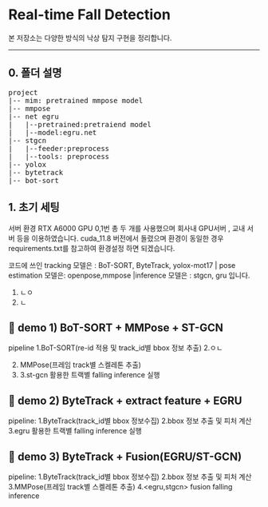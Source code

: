 # Real-time Fall Detection

본 저장소는 다양한 방식의 낙상 탐지 구현을 정리합니다.

------------------------------------------
## 0. 폴더 설명
<pre>
project
|-- mim: pretrained mmpose model
|-- mmpose
|-- net egru
|   |--pretrained:pretraiend model
|   |--model:egru.net
|-- stgcn
|   |--feeder:preprocess
|   |--tools: preprocess 
|-- yolox
|-- bytetrack
|-- bot-sort
</pre>

## 1. 초기 세팅 
서버 환경 RTX A6000 GPU 0,1번 총 두 개를 사용했으며 회사내 GPU서버 , 교내 서버 등을 이용하였습니다.
cuda_11.8 버전에서 돌렸으며 환경이 동일한 경우 requirements.txt를 참고하여 환경설정 하면 되겠습니다.

코드에 쓰인 tracking 모델은 : BoT-SORT, ByteTrack, yolox-mot17 | pose estimation 모델은: openpose,mmpose |inference 모델은 : stgcn, gru 입니다.

1. ㄴㅇ
2. ㄴ






## 🚀 demo 1) BoT-SORT + MMPose + ST-GCN
pipeline
1.BoT-SORT(re-id 적용 및 track_id별 bbox 정보 추출) 
2.ㅇㄴ


2. MMPose(프레임 track별 스켈레톤 추출)
3. 3.st-gcn 활용한 트랙별 falling inference 실행
## 🚀 demo 2) ByteTrack + extract feature +  EGRU
pipeline: 1.ByteTrack(track_id별 bbox 정보수집) 2.bbox 정보 추출 및 피처 계산  3.egru 활용한 트랙별 falling inference 실행
## 🚀 demo 3) ByteTrack + Fusion(EGRU/ST-GCN)
pipeline: 1.ByteTrack(track_id별 bbox 정보수집) 2.bbox 정보 추출 및 피처 계산  3.MMPose(프레임 track별 스켈레톤 추출) 4.<egru,stgcn> fusion falling inference 


